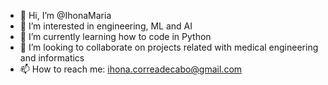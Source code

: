- 👋 Hi, I’m @IhonaMaria
- 👀 I’m interested in engineering, ML and AI 
- 🌱 I’m currently learning how to code in Python
- 💞️ I’m looking to collaborate on projects related with medical engineering and informatics
- 📫 How to reach me: ihona.correadecabo@gmail.com

<!---
IhonaMaria/IhonaMaria is a ✨ special ✨ repository because its `README.md` (this file) appears on your GitHub profile.
You can click the Preview link to take a look at your changes.
--->
